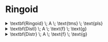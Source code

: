 # Ringoid

<details>

<summary><span class="math">\textbf{Ringoid} \; A \; \text{tms} \; \text{pls}</span></summary>

***

$$\textbf{Distl} \; A \; \text{tms} \; \text{pls}$$

$$\textbf{Distr} \; A \; \text{tms} \; \text{pls}$$

***

```
pred Ringoid(A: set univ, tms,pls: univ->univ->univ){
  Distl[A,tms,pls]
  Distr[A,tms,pls]
}
```

</details>

<details>

<summary><span class="math">\textbf{Distl} \; A \; \text{f} \; \text{g}</span></summary>

***

$$\textbf{Magma} \; A \; f$$

$$\textbf{Magma} \; A \; g$$

$$\forall(x,y,z \in A :: f(x,g(y,z)) = g(f(x,y),f(x,z))$$

***

```
pred Distl(A: set univ, f,g: univ->univ->univ) {
  Magma[A,f]
  Magma[A,g]

  all x,y,z: A {
    f[x,g[y,z]] = g[f[x,y],f[x,z]]
  }
}
```

</details>

<details>

<summary><span class="math">\textbf{Distr} \; A \; \text{f} \; \text{g}</span></summary>

***

$$\textbf{Magma} \; A \; f$$

$$\textbf{Magma} \; A \; g$$

$$\forall(x,y,z \in A :: f(g(y,z),x) = g(f(y,x),f(z,x))$$

***

```
pred Distr(A: set univ, f,g: univ->univ->univ) {
  Magma[A,f]
  Magma[A,g]

  all x,y,z: A {
    f[g[y,z],x] = g[f[y,x],f[z,x]]
  }
}
```

</details>
